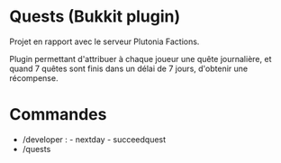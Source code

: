 # Quests (Bukkit plugin)
Projet en rapport avec le serveur Plutonia Factions.

Plugin permettant d'attribuer à chaque joueur une quête journalière, et quand 7 quêtes sont finis dans un délai de 7 jours, d'obtenir une récompense.

# Commandes
 - /developer <command>
    <command>: - nextday
               - succeedquest
 - /quests

